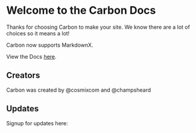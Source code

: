 # Welcome to the Carbon Docs

Thanks for choosing Carbon to make your site. We know there are a lot of choices so it means a lot!

Carbon now supports MarkdownX.

View the Docs [here](./Development).

## Creators

Carbon was created by @cosmixcom and @champsheard

## Updates

Signup for updates here:

<carbonEmail data-name="docsForm"></carbonEmail>
